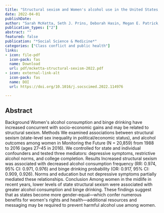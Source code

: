 ```yaml
---
title: "Structural sexism and Women's alcohol use in the United States, 1988–2016"
date: 2022-04-01
publishDate: 
author: "Sarah McKetta, Seth J. Prins, Deborah Hasin, Megan E. Patrick, Katherine M. Keyes"
publication_types: ["2"]
abstract: ""
featured: false
publication: "*Social Science & Medicine*"
categories: ["Class conflict and public health"]
links:
- icon: file-pdf
  icon-pack: fas
  name: Download
  url: pdf/mcketta-structural-sexism-2022.pdf
- icon: external-link-alt
  icon-pack: fas
  name: DOI
  url: https://doi.org/10.1016/j.socscimed.2022.114976

---
```


## Abstract

Background
Women's alcohol consumption and binge drinking have increased concurrent with socio-economic gains and may be related to structural sexism.
Methods
We examined associations between structural sexism (state-level sex inequality in political/economic status), and alcohol outcomes among women in Monitoring the Future (N = 20,859) from 1988 to 2016 (ages 27–45 in 2016). We controlled for state and individual confounders and tested three mediators: depressive symptoms, restrictive alcohol norms, and college completion.
Results
Increased structural sexism was associated with decreased alcohol consumption frequency (RR: 0.974, 95% CI: 0.971, 0.976) and binge drinking probability (OR: 0.917, 95% CI: 0.909, 0.926). Norms and education but not depressive symptoms partially mediated these relationships.
Conclusion
Among women in the midlife in recent years, lower levels of state structural sexism were associated with greater alcohol consumption and binge drinking. These findings suggest that as states become more gender-equal—which confer numerous benefits for women's rights and health—additional resources and messaging may be required to prevent harmful alcohol use among women.